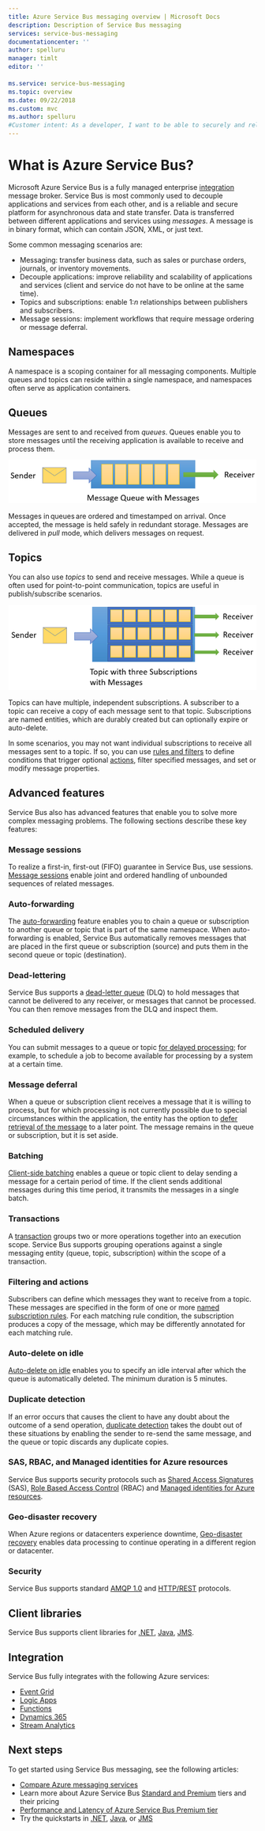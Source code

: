 ```yaml
---
title: Azure Service Bus messaging overview | Microsoft Docs
description: Description of Service Bus messaging
services: service-bus-messaging
documentationcenter: ''
author: spelluru
manager: timlt
editor: ''

ms.service: service-bus-messaging
ms.topic: overview
ms.date: 09/22/2018
ms.custom: mvc
ms.author: spelluru
#Customer intent: As a developer, I want to be able to securely and reliably send messages between applications and services, with the ability to use publish/subscribe capabilities.
---
```


# What is Azure Service Bus?

Microsoft Azure Service Bus is a fully managed enterprise [integration](http://azure.com/integration) message broker. Service Bus is most commonly used to decouple applications and services from each other, and is a reliable and secure platform for asynchronous data and state transfer. Data is transferred between different applications and services using *messages*. A message is in binary format, which can contain JSON, XML, or just text. 

Some common messaging scenarios are:

* Messaging: transfer business data, such as sales or purchase orders, journals, or inventory movements.
* Decouple applications: improve reliability and scalability of applications and services (client and service do not have to be online at the same time).
* Topics and subscriptions: enable 1:*n* relationships between publishers and subscribers.
* Message sessions: implement workflows that require message ordering or message deferral.

## Namespaces

A namespace is a scoping container for all messaging components. Multiple queues and topics can reside within a single namespace, and namespaces often serve as application containers.

## Queues

Messages are sent to and received from *queues*. Queues enable you to store messages until the receiving application is available to receive and process them.

![Queue](./media/service-bus-messaging-overview/about-service-bus-queue.png)

Messages in queues are ordered and timestamped on arrival. Once accepted, the message is held safely in redundant storage. Messages are delivered in *pull* mode, which delivers messages on request.

## Topics

You can also use *topics* to send and receive messages. While a queue is often used for point-to-point communication, topics are useful in publish/subscribe scenarios.

![Topic](./media/service-bus-messaging-overview/about-service-bus-topic.png)

Topics can have multiple, independent subscriptions. A subscriber to a topic can receive a copy of each message sent to that topic. Subscriptions are named entities, which are durably created but can optionally expire or auto-delete.

In some scenarios, you may not want individual subscriptions to receive all messages sent to a topic. If so, you can use [rules and filters](topic-filters.md) to define conditions that trigger optional [actions](topic-filters.md#actions), filter specified messages, and set or modify message properties.

## Advanced features

Service Bus also has advanced features that enable you to solve more complex messaging problems. The following sections describe these key features:

### Message sessions

To realize a first-in, first-out (FIFO) guarantee in Service Bus, use sessions. [Message sessions](message-sessions.md) enable joint and ordered handling of unbounded sequences of related messages. 

### Auto-forwarding

The [auto-forwarding](service-bus-auto-forwarding.md) feature enables you to chain a queue or subscription to another queue or topic that is part of the same namespace. When auto-forwarding is enabled, Service Bus automatically removes messages that are placed in the first queue or subscription (source) and puts them in the second queue or topic (destination).

### Dead-lettering

Service Bus supports a [dead-letter queue](service-bus-dead-letter-queues.md) (DLQ) to hold messages that cannot be delivered to any receiver, or messages that cannot be processed. You can then remove messages from the DLQ and inspect them.

### Scheduled delivery

You can submit messages to a queue or topic [for delayed processing](message-sequencing.md#scheduled-messages); for example, to schedule a job to become available for processing by a system at a certain time.

### Message deferral

When a queue or subscription client receives a message that it is willing to process, but for which processing is not currently possible due to special circumstances within the application, the entity has the option to [defer retrieval of the message](message-deferral.md) to a later point. The message remains in the queue or subscription, but it is set aside.

### Batching

[Client-side batching](service-bus-performance-improvements.md#client-side-batching) enables a queue or topic client to delay sending a message for a certain period of time. If the client sends additional messages during this time period, it transmits the messages in a single batch. 

### Transactions

A [transaction](service-bus-transactions.md) groups two or more operations together into an execution scope. Service Bus supports grouping operations against a single messaging entity (queue, topic, subscription) within the scope of a transaction.

### Filtering and actions

Subscribers can define which messages they want to receive from a topic. These messages are specified in the form of one or more [named subscription rules](topic-filters.md). For each matching rule condition, the subscription produces a copy of the message, which may be differently annotated for each matching rule.

### Auto-delete on idle

[Auto-delete on idle](/dotnet/api/microsoft.servicebus.messaging.queuedescription.autodeleteonidle) enables you to specify an idle interval after which the queue is automatically deleted. The minimum duration is 5 minutes.

### Duplicate detection

If an error occurs that causes the client to have any doubt about the outcome of a send operation, [duplicate detection](duplicate-detection.md) takes the doubt out of these situations by enabling the sender to re-send the same message, and the queue or topic discards any duplicate copies.

### SAS, RBAC, and Managed identities for Azure resources

Service Bus supports security protocols such as [Shared Access Signatures](service-bus-sas.md) (SAS), [Role Based Access Control](service-bus-role-based-access-control.md) (RBAC) and [Managed identities for Azure resources](service-bus-managed-service-identity.md).

### Geo-disaster recovery

When Azure regions or datacenters experience downtime, [Geo-disaster recovery](service-bus-geo-dr.md) enables data processing to continue operating in a different region or datacenter.

### Security

Service Bus supports standard [AMQP 1.0](service-bus-amqp-overview.md) and [HTTP/REST](/rest/api/servicebus/) protocols.

## Client libraries

Service Bus supports client libraries for [.NET](https://github.com/Azure/azure-service-bus-dotnet/tree/master), [Java](https://github.com/Azure/azure-service-bus-java/tree/master), [JMS](https://github.com/Azure/azure-service-bus/tree/master/samples/Java/qpid-jms-client).

## Integration

Service Bus fully integrates with the following Azure services:

- [Event Grid](https://azure.microsoft.com/services/event-grid/) 
- [Logic Apps](https://azure.microsoft.com/services/logic-apps/) 
- [Functions](https://azure.microsoft.com/services/functions/) 
- [Dynamics 365](https://dynamics.microsoft.com)
- [Stream Analytics](https://azure.microsoft.com/services/stream-analytics/)
 
## Next steps

To get started using Service Bus messaging, see the following articles:

* [Compare Azure messaging services](../event-grid/compare-messaging-services.md?toc=%2fazure%2fservice-bus-messaging%2ftoc.json&bc=%2fazure%2fservice-bus-messaging%2fbreadcrumb%2ftoc.json)
* Learn more about Azure Service Bus [Standard and Premium](https://azure.microsoft.com/pricing/details/service-bus/) tiers and their pricing
* [Performance and Latency of Azure Service Bus Premium tier](https://blogs.msdn.microsoft.com/servicebus/2016/07/18/premium-messaging-how-fast-is-it/)
* Try the quickstarts in [.NET](service-bus-quickstart-powershell.md), [Java](service-bus-quickstart-powershell.md), or [JMS](service-bus-quickstart-powershell.md)
